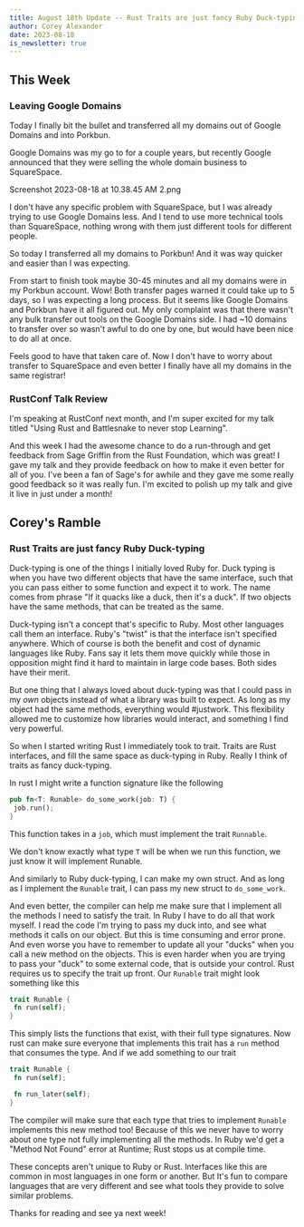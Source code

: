 ```yaml
---
title: August 18th Update -- Rust Traits are just fancy Ruby Duck-typing
author: Corey Alexander
date: 2023-08-18
is_newsletter: true
---
```


## This Week

### Leaving Google Domains

Today I finally bit the bullet and transferred all my domains out of Google Domains and into Porkbun.

Google Domains was my go to for a couple years, but recently Google announced that they were selling the whole domain business to SquareSpace.

Screenshot 2023-08-18 at 10.38.45 AM 2.png

I don't have any specific problem with SquareSpace, but I was already trying to use Google Domains less. And I tend to use more technical tools than SquareSpace, nothing wrong with them just different tools for different people.

So today I transferred all my domains to Porkbun!
And it was way quicker and easier than I was expecting.

From start to finish took maybe 30-45 minutes and all my domains were in my Porkbun account. Wow! Both transfer pages warned it could take up to 5 days, so I was expecting a long process. But it seems like Google Domains and Porkbun have it all figured out. My only complaint was that there wasn't any bulk transfer out tools on the Google Domains side. I had ~10 domains to transfer over so wasn't awful to do one by one, but would have been nice to do all at once.

Feels good to have that taken care of. Now I don't have to worry about transfer to SquareSpace and even better I finally have all my domains in the same registrar!

### RustConf Talk Review

I'm speaking at RustConf next month, and I'm super excited for my talk titled "Using Rust and Battlesnake to never stop Learning".

And this week I had the awesome chance to do a run-through and get feedback from Sage Griffin from the Rust Foundation, which was great! I gave my talk and they provide feedback on how to make it even better for all of you. I've been a fan of Sage's for awhile and they gave me some really good feedback so it was really fun. I'm excited to polish up my talk and give it live in just under a month!

## Corey's Ramble

### Rust Traits are just fancy Ruby Duck-typing

Duck-typing is one of the things I initially loved Ruby for. Duck typing is when you have two different objects that have the same interface, such that you can pass either to some function and expect it to work. The name comes from phrase "If it quacks like a duck, then it's a duck". If two objects have the same methods, that can be treated as the same.

Duck-typing isn't a concept that's specific to Ruby. Most other languages call them an interface. Ruby's "twist" is that the interface isn't specified anywhere. Which of course is both the benefit and cost of dynamic languages like Ruby. Fans say it lets them move quickly while those in opposition might find it hard to maintain in large code bases. Both sides have their merit.

But one thing that I always loved about duck-typing was that I could pass in my _own_ objects instead of what a library was built to expect. As long as my object had the same methods, everything would #justwork. This flexibility allowed me to customize how libraries would interact, and something I find very powerful.

So when I started writing Rust I immediately took to trait. Traits are Rust interfaces, and fill the same space as duck-typing in Ruby. Really I think of traits as fancy duck-typing.

In rust I might write a function signature like the following

```rust
pub fn<T: Runable> do_some_work(job: T) {
 job.run();
}
```

This function takes in a `job`, which must implement the trait `Runnable`.

We don't know exactly what type `T` will be when we run this function, we just know it will implement Runable.

And similarly to Ruby duck-typing, I can make my own struct. And as long as I implement the `Runable` trait, I can pass my new struct to `do_some_work`.

And even better, the compiler can help me make sure that I implement all the methods I need to satisfy the trait. In Ruby I have to do all that work myself. I read the code I'm trying to pass my duck into, and see what methods it calls on our object. But this is time consuming and error prone. And even worse you have to remember to update all your "ducks" when you call a new method on the objects. This is even harder when you are trying to pass your "duck" to some external code, that is outside your control.
Rust requires us to specify the trait up front. Our `Runable` trait might look something like this

```rust
trait Runable {
 fn run(self);
}
```

This simply lists the functions that exist, with their full type signatures. Now rust can make sure everyone that implements this trait has a `run` method that consumes the type. And if we add something to our trait

```rust
trait Runable {
 fn run(self);

 fn run_later(self);
}
```

The compiler will make sure that each type that tries to implement `Runable` implements this new method too! Because of this we never have to worry about one type not fully implementing all the methods. In Ruby we'd get a "Method Not Found" error at Runtime; Rust stops us at compile time.

These concepts aren't unique to Ruby or Rust. Interfaces like this are common in most languages in one form or another. But It's fun to compare languages that are very different and see what tools they provide to solve similar problems.

Thanks for reading and see ya next week!
